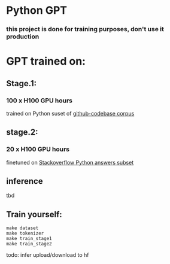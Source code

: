 # Python GPT 
### this project is done for training purposes, don't use it production

# GPT trained on:
## Stage.1: 
### 100 x H100 GPU hours
trained on Python suset of [github-codebase corpus](codeparrot/github-code)

## stage.2:
### 20 x H100 GPU hours
finetuned on [Stackoverflow Python answers subset](koutch/stackoverflow_python)

## inference
tbd


## Train yourself:
```
make dataset
make tokenizer
make train_stage1
make train_stage2
```

todo:
infer
upload/download to hf
